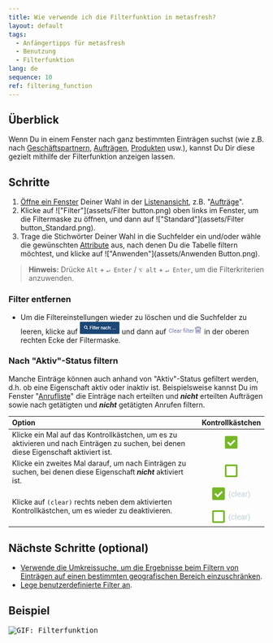```yaml
---
title: Wie verwende ich die Filterfunktion in metasfresh?
layout: default
tags:
  - Anfängertipps für metasfresh
  - Benutzung
  - Filterfunktion
lang: de
sequence: 10
ref: filtering_function
---
```


## Überblick
Wenn Du in einem Fenster nach ganz bestimmten Einträgen suchst (wie z.B. nach [Geschäftspartnern](Neuer_Geschaeftspartner), [Aufträgen](Auftrag_erfassen), [Produkten](NeuesProdukt) usw.), kannst Du Dir diese gezielt mithilfe der Filterfunktion anzeigen lassen.

## Schritte
1. [Öffne ein Fenster](Menu) Deiner Wahl in der [Listenansicht](Ansichten#listenansicht), z.B. "[Aufträge](Menu)".
1. Klicke auf !["Filter"](assets/Filter button.png) oben links im Fenster, um die Filtermaske zu öffnen, und dann auf !["Standard"](assets/Filter button_Standard.png).
1. Trage die Stichwörter Deiner Wahl in die Suchfelder ein und/oder wähle die gewünschten [Attribute](Attribute_GP_hinzufuegen) aus, nach denen Du die Tabelle filtern möchtest, und klicke auf !["Anwenden"](assets/Anwenden Button.png).
 >**Hinweis:** Drücke `Alt` + `↵ Enter` / `⌥ alt` + `↵ Enter`, um die Filterkriterien anzuwenden.

### Filter entfernen
- Um die Filtereinstellungen wieder zu löschen und die Suchfelder zu leeren, klicke auf !["Filter nach: ..."](assets/Filter_nach_X.png) und dann auf !["Clear filter"](assets/Clear_filter.png) in der oberen rechten Ecke der Filtermaske.

### <a name="aktivstatus-checkbox">Nach "Aktiv"-Status filtern</a>
Manche Einträge können auch anhand von "Aktiv"-Status gefiltert werden, d.h. ob eine Eigenschaft aktiv oder inaktiv ist. Beispielsweise kannst Du im Fenster "[Anrufliste](Anrufplanung_Anrufe_filtern)" die Einträge nach erteilten und ***nicht*** erteilten Aufträgen sowie nach getätigten und ***nicht*** getätigten Anrufen filtern.

| Option | Kontrollkästchen |
| :--- | :---: |
| Klicke ein Mal auf das Kontrollkästchen, um es zu aktivieren und nach Einträgen zu suchen, bei denen diese Eigenschaft aktiviert ist. | ![](assets/Checkbox_activated_tick.png) |
| Klicke ein zweites Mal darauf, um nach Einträgen zu suchen, bei denen diese Eigenschaft ***nicht*** aktiviert ist. | ![](assets/Checkbox_activated_empty.png) |
| Klicke auf `(clear)` rechts neben dem aktivierten Kontrollkästchen, um es wieder zu deaktivieren. | ![](assets/Checkbox_clear_tick.png)<br><br> ![](assets/Checkbox_clear.png) |

## Nächste Schritte (optional)
- [Verwende die Umkreissuche, um die Ergebnisse beim Filtern von Einträgen auf einen bestimmten geografischen Bereich einzuschränken](Umkreissuche_Geocoding).
- [Lege benutzerdefinierte Filter an](Benutzerdefinierte_Filter_anlegen).

## Beispiel
<kbd><img src="assets/Filtering function.gif" alt="GIF: Filterfunktion"></kbd>
